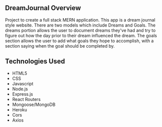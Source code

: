 ## DreamJournal Overview
Project to create a full stack MERN application. This app is a dream journal style website. There are two models which include Dreams and Goals. The dreams portion allows the user to document dreams they've had and try to figure out how the day prior to their dream influenced the dream. The goals section allows the user to add what goals they hope to accomplish, with a section saying when the goal should be completed by.  

## Technologies Used 
* HTML5
* CSS
* Javascript
* Node.js
* Express.js
* React Routers
* Mongoose/MongoDB
* Heroku
* Cors
* Axios

